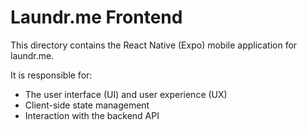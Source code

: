 # Laundr.me Frontend

This directory contains the React Native (Expo) mobile application for laundr.me.

It is responsible for:

- The user interface (UI) and user experience (UX)
- Client-side state management
- Interaction with the backend API
